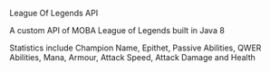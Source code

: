 League Of Legends API

A custom API of MOBA League of Legends built in Java 8

Statistics include Champion Name, Epithet, Passive Abilities, QWER Abilities, Mana, Armour, Attack Speed, Attack Damage and Health
